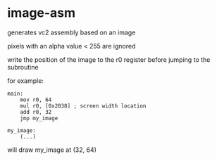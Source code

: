 # image-asm

generates vc2 assembly based on an image

pixels with an alpha value < 255 are ignored

write the position of the image to the r0 register before jumping to the subroutine

for example:

```x86asm
main:
    mov r0, 64
    mul r0, [0x2038] ; screen width location
    add r0, 32
    jmp my_image

my_image:
    (...)
```

will draw my\_image at (32, 64)

